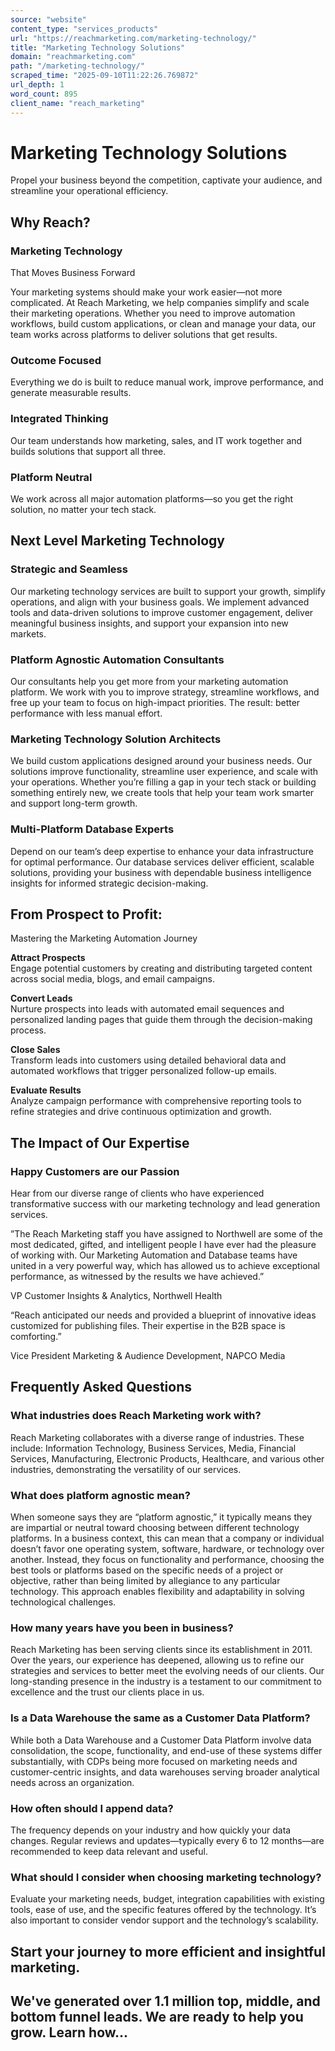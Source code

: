 ```yaml
---
source: "website"
content_type: "services_products"
url: "https://reachmarketing.com/marketing-technology/"
title: "Marketing Technology Solutions"
domain: "reachmarketing.com"
path: "/marketing-technology/"
scraped_time: "2025-09-10T11:22:26.769872"
url_depth: 1
word_count: 895
client_name: "reach_marketing"
---
```


# Marketing Technology Solutions

Propel your business beyond the competition, captivate your audience, and streamline your operational efficiency.

## Why Reach?

### Marketing Technology  
That Moves Business Forward

Your marketing systems should make your work easier—not more complicated. At Reach Marketing, we help companies simplify and scale their marketing operations. Whether you need to improve automation workflows, build custom applications, or clean and manage your data, our team works across platforms to deliver solutions that get results.

### Outcome Focused

Everything we do is built to reduce manual work, improve performance, and generate measurable results.

### Integrated Thinking

Our team understands how marketing, sales, and IT work together and builds solutions that support all three.

### Platform Neutral

We work across all major automation platforms—so you get the right solution, no matter your tech stack.

## Next Level Marketing Technology

### Strategic and Seamless

Our marketing technology services are built to support your growth, simplify operations, and align with your business goals. We implement advanced tools and data-driven solutions to improve customer engagement, deliver meaningful business insights, and support your expansion into new markets.

### Platform Agnostic Automation Consultants

Our consultants help you get more from your marketing automation platform. We work with you to improve strategy, streamline workflows, and free up your team to focus on high-impact priorities. The result: better performance with less manual effort.

### Marketing Technology Solution Architects

We build custom applications designed around your business needs. Our solutions improve functionality, streamline user experience, and scale with your operations. Whether you’re filling a gap in your tech stack or building something entirely new, we create tools that help your team work smarter and support long-term growth.

### Multi-Platform Database Experts

Depend on our team’s deep expertise to enhance your data infrastructure for optimal performance. Our database services deliver efficient, scalable solutions, providing your business with dependable business intelligence insights for informed strategic decision-making.

## From Prospect to Profit:  
Mastering the Marketing Automation Journey

**Attract Prospects**  
Engage potential customers by creating and distributing targeted content across social media, blogs, and email campaigns.

**Convert Leads**  
Nurture prospects into leads with automated email sequences and personalized landing pages that guide them through the decision-making process.

**Close Sales**  
Transform leads into customers using detailed behavioral data and automated workflows that trigger personalized follow-up emails.

**Evaluate Results**  
Analyze campaign performance with comprehensive reporting tools to refine strategies and drive continuous optimization and growth.

## The Impact of Our Expertise

### Happy Customers are our Passion

Hear from our diverse range of clients who have experienced transformative success with our marketing technology and lead generation services.

”The Reach Marketing staff you have assigned to Northwell are some of the most dedicated, gifted, and intelligent people I have ever had the pleasure of working with. Our Marketing Automation and Database teams have united in a very powerful way, which has allowed us to achieve exceptional performance, as witnessed by the results we have achieved.”

VP Customer Insights & Analytics, Northwell Health

“Reach anticipated our needs and provided a blueprint of innovative ideas customized for publishing files. Their expertise in the B2B space is comforting.”

Vice President Marketing & Audience Development, NAPCO Media

## Frequently Asked Questions

### What industries does Reach Marketing work with?

Reach Marketing collaborates with a diverse range of industries. These include: Information Technology, Business Services, Media, Financial Services, Manufacturing, Electronic Products, Healthcare, and various other industries, demonstrating the versatility of our services.

### What does platform agnostic mean?

When someone says they are “platform agnostic,” it typically means they are impartial or neutral toward choosing between different technology platforms. In a business context, this can mean that a company or individual doesn’t favor one operating system, software, hardware, or technology over another. Instead, they focus on functionality and performance, choosing the best tools or platforms based on the specific needs of a project or objective, rather than being limited by allegiance to any particular technology. This approach enables flexibility and adaptability in solving technological challenges.

### How many years have you been in business?

Reach Marketing has been serving clients since its establishment in 2011. Over the years, our experience has deepened, allowing us to refine our strategies and services to better meet the evolving needs of our clients. Our long-standing presence in the industry is a testament to our commitment to excellence and the trust our clients place in us.

### Is a Data Warehouse the same as a Customer Data Platform?

While both a Data Warehouse and a Customer Data Platform involve data consolidation, the scope, functionality, and end-use of these systems differ substantially, with CDPs being more focused on marketing needs and customer-centric insights, and data warehouses serving broader analytical needs across an organization.

### How often should I append data?

The frequency depends on your industry and how quickly your data changes. Regular reviews and updates—typically every 6 to 12 months—are recommended to keep data relevant and useful.

### What should I consider when choosing marketing technology?

Evaluate your marketing needs, budget, integration capabilities with existing tools, ease of use, and the specific features offered by the technology. It’s also important to consider vendor support and the technology’s scalability.

## Start your journey to more efficient and insightful marketing.

## We've generated over 1.1 million top, middle, and bottom funnel leads. We are ready to help you grow. Learn how...